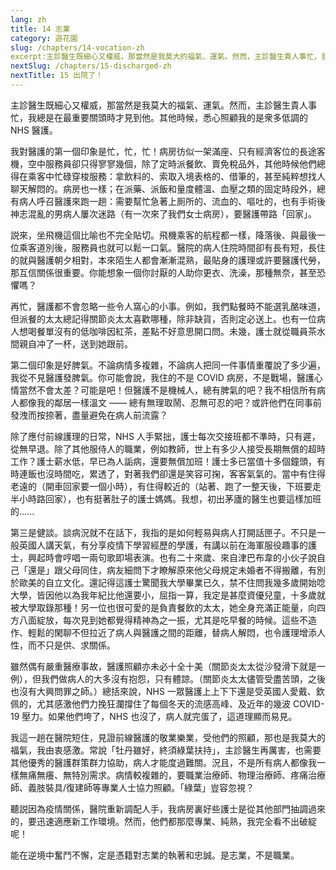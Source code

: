 ```yaml
---
lang: zh
title: 14 志業
category: 遊花園
slug: /chapters/14-vocation-zh
excerpt:主診醫生既細心又權威，那當然是我莫大的福氣、運氣。然而，主診醫生貴人事忙，我總是在最重要關頭時才見到他。
nextSlug: /chapters/15-discharged-zh
nextTitle: 15 出院了！
---
```

<p class="cn">主診醫生既細心又權威，那當然是我莫大的福氣、運氣。然而，主診醫生貴人事忙，我總是在最重要關頭時才見到他。其他時候，悉心照顧我的是衆多低調的 NHS 醫護。
 
<p class="cn">我對醫護的第一個印象是忙，忙，忙！病房彷似一架滿座、只有經濟客位的長途客機，空中服務員卻只得寥寥幾個，除了定時派餐飲、賣免稅品外，其他時候他們總得在乘客中忙碌穿梭服務：拿飲料的、索取入境表格的、借筆的，甚至純粹想找人聊天解悶的。病房也一樣；在派藥、派飯和量度體溫、血壓之類的固定時段外，總有病人呼召醫護來跑一趟：需要幫忙急著上厠所的、流血的、嘔吐的，也有手術後神志混亂的男病人屢次迷路（有一次來了我們女士病房），要醫護帶路「回家」。
 
<p class="cn">説來，坐飛機這個比喻也不完全貼切。飛機乘客的航程都一樣，降落後、與最後一位乘客道別後，服務員也就可以鬆一口氣。醫院的病人住院時間卻有長有短，長住的就與醫護朝夕相對，本來陌生人都會漸漸混熟，最貼身的護理或許要醫護代勞，那互信關係很重要。你能想象一個你討厭的人助你更衣、洗澡，那種無奈，甚至恐懼嗎？
 
<p class="cn">再忙，醫護都不會忽略一些令人窩心的小事。例如，我們點餐時不能選乳酪味道，但派餐的太太總記得關節炎太太喜歡哪種，除非缺貨，否則定必送上。也有一位病人想喝餐單沒有的低咖啡因紅茶，差點不好意思開口問。未幾，護士就從職員茶水間親自冲了一杯，送到她跟前。
 
<p class="cn">第二個印象是好脾氣。不論病情多複雜，不論病人把同一件事情重覆說了多少遍，我從不見醫護發脾氣。你可能會說，我住的不是 COVID 病房，不是戰場，醫護心情當然不會太差？可能是吧！但醫護不是機械人，總有脾氣的吧？我不相信所有病人都像我的鄰居一樣溫文 —— 總有無理取鬧、忍無可忍的吧？或許他們在同事前發洩而按捺著，盡量避免在病人前流露？
 
<p class="cn">除了應付前線護理的日常，NHS 人手緊拙，護士每次交接班都不準時，只有遲，從無早退。除了其他服侍人的職業，例如教師，世上有多少人接受長期無償的超時工作？護士薪水低，早已為人詬病，還要無償加班！護士多已當值十多個鐘頭，有時連飯也沒時間吃，累透了，對著我們卻還是笑容可掬，客客氣氣的。當中有住得老遠的（開車回家要一個小時），有住得較近的（站著、跑了一整天後，下班要走半小時路回家），也有挺著肚子的護士媽媽。我想，初出茅廬的醫生也要這樣加班的......
 
<p class="cn">第三是健談。談病況就不在話下，我指的是如何輕易與病人打開話匣子。不只是一般英國人講天氣，有分享疫情下學習經歷的學護，有講以前在海軍服役趣事的護士，興起時會哼唱一兩句歌即場表演。也有二十來歲、來自津巴布韋的小伙子說自己「還是」跟父母同住，病友細問下才瞭解原來他父母規定未婚者不得搬離，有別於歐美的自立文化。還記得這護士驚聞我大學畢業已久，禁不住問我幾多歲開始唸大學，皆因他以為我年紀比他還要小，屈指一算，我定是甚麼資優兒童，十多歲就被大學取錄那種！另一位也很可愛的是負責餐飲的太太，她全身充滿正能量，向四方八面綻放，每次見到她都覺得精神為之一振，尤其是吃早餐的時候。這些不造作、輕鬆的閑聊不但拉近了病人與醫護之間的距離，替病人解悶，也令護理增添人性，而不只是供、求關係。
 
<p class="cn">雖然偶有嚴重醫療事故，醫護照顧亦未必十全十美（關節炎太太從沙發滑下就是一例），但我們做病人的大多沒有抱怨，只有體諒。（關節炎太太儘管受盡苦頭，之後也沒有大興問罪之師。）總括來說，NHS 一眾醫護上上下下還是受英國人愛戴、欽佩的，尤其感激他們力挽狂瀾撐住了每個冬天的流感高峰、及近年的幾波 COVID-19 壓力。如果他們垮了，NHS 也沒了，病人就完蛋了，這道理顯而易見。
 
<p class="cn">我這一趟在醫院短住，見證前線醫護的敬業樂業，受他們的照顧，那也是我莫大的福氣，我由衷感激。常說「牡丹雖好，終須綠葉扶持」，主診醫生再厲害，也需要其他優秀的醫護群策群力協助，病人才能度過難關。況且，不是所有病人都像我一樣無痛無癢、無特別需求。病情較複雜的，要職業治療師、物理治療師、疼痛治療師、義肢裝具/復建師等專業人士協力照顧。「綠葉」豈容忽視？
 
<p class="cn">聽説因為疫情關係，醫院重新調配人手，我病房裏好些護士是從其他部門抽調過來的，要迅速適應新工作環境。然而，他們都那麼專業、純熟，我完全看不出破綻呢！
 
<p class="cn">能在逆境中奮鬥不懈，定是憑籍對志業的執著和忠誠。是志業，不是職業。